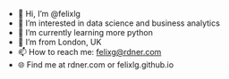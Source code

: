 - 👋  Hi, I’m @felixlg
- 👀  I’m interested in data science and business analytics
- 🌱  I’m currently learning more python
- 🏡  I’m from London, UK
- 📫  How to reach me: felixg@rdner.com
- 🌐  Find me at rdner.com or felixlg.github.io

<!---
felixlg/felixlg is a ✨ special ✨ repository because its `README.md` (this file) appears on your GitHub profile.
You can click the Preview link to take a look at your changes.
--->
